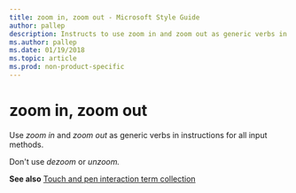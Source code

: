 ```yaml
---
title: zoom in, zoom out - Microsoft Style Guide
author: pallep
description: Instructs to use zoom in and zoom out as generic verbs in instructions for all input methods, but not to use dezoom or unzoom.
ms.author: pallep
ms.date: 01/19/2018
ms.topic: article
ms.prod: non-product-specific
---
```


# zoom in, zoom out

Use *zoom in* and *zoom out* as generic verbs in instructions for all input methods.

Don't use *dezoom* or *unzoom.* 

**See also** [Touch and pen interaction term collection](~/a-z-word-list-term-collections/term-collections/touch-pen-interaction-terms.md) 
